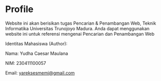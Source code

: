 # Profile

Website ini akan berisikan tugas Pencarian & Penambangan Web, Teknik Informatika Universitas Trunojoyo Madura. Anda dapat menggunakan website ini untuk referensi mengenai Pencarian dan Penambangan Web

Identitas Mahasiswa (Author):

Nama: Yudha Caesar Maulana

NIM: 230411100057

Email: yareksesmemi@gmail.com

```{tableofcontents}
```
